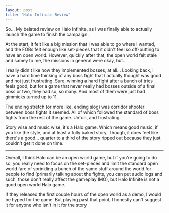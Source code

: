```yaml
---
layout: post
title: "Halo Infinite Review"
---
```

So... My belated review on Halo Infinite, as I was finally able to actually launch the game to finish the campaign.

At the start, it felt like a big mission that I was able to go where I wanted, and the FOBs felt enough like set-pieces that it didn't feel so off-putting to have an open world.
However, quickly after that, the open world felt stale and samey to me, the missions in general were okay, but...

I really didn't like how they implemented bosses, at all... Looking back, I have a hard time thinking of any boss fight that I actually thought was good and not just frustrating. Sure, winning a hard fight after a bunch of tries feels good, but for a game that never really had bosses outside of a final boss or two, they had so, so many. And most of them were just bad gimmicks turned up to 11.

The ending stretch (or more like, ending slog) was corridor shooter between boss fights it seemed. All of which followed the standard of boss fights from the rest of the game. Unfun, and frustrating. 

Story wise and music wise, it's a Halo game. Which means good music, if you like the style, and at least a fully baked story. Though, it does feel like there's a good... quarter to a third of the story ripped out because they just couldn't get it done on time.

---

Overall, I think Halo can be an open world game, but if you're going to do so, you really need to focus on the set-pieces and limit the standard open world fare of sprinkling a bunch of the same stuff around the world for people to find (primarily talking about the fights, you can put audio logs and such, those don't really affect the gameplay IMO), but Halo Infinite is not a good open world Halo game.

If they released the first couple hours of the open world as a demo, I would be hyped for the game. But playing past that point, I honestly can't suggest it for anyone who isn't in it for the story